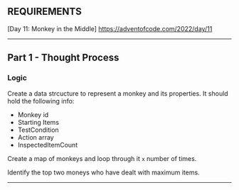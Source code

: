 ## REQUIREMENTS

[Day 11: Monkey in the Middle] https://adventofcode.com/2022/day/11

---
## Part 1 - Thought Process

### Logic


Create a data strcucture to represent a monkey and its properties. 
It should hold  the following info:
- Monkey id 
- Starting Items 
- TestCondition
- Action array
- InspectedItemCount

Create a map of monkeys and loop through it `x` number of times.

Identify the top two moneys who have dealt with maximum items.

---



